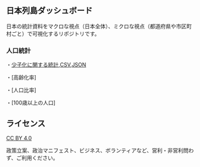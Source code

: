 ## 日本列島ダッシュボード

日本の統計資料をマクロな視点（日本全体）、ミクロな視点（都道府県や市区町村ごと）で可視化するリポジトリです。

### 人口統計

・[少子化に関する統計](https://linkevery2s.github.io/japandashboard/population/birthrate.html),[CSV](https://github.com/linkevery2s/japandashboard/blob/main/population/birthrate.csv),[JSON](https://github.com/linkevery2s/japandashboard/blob/main/population/birthrate.json)

・[高齢化率]

・[人口比率]

・[100歳以上の人口]


## ライセンス

[CC BY 4.0](https://creativecommons.org/licenses/by/4.0/deed.ja)

政策立案、政治マニフェスト、ビジネス、ボランティアなど、営利・非営利問わず、ご利用ください。
